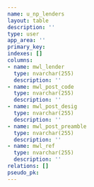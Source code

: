 ```yaml
---
name: u_np_lenders
layout: table
description: ''
type: user
app_area: ''
primary_key: 
indexes: []
columns:
- name: mwl_lender
  type: nvarchar(255)
  description: ''
- name: mwl_post_code
  type: nvarchar(255)
  description: ''
- name: mwl_post_desig
  type: nvarchar(255)
  description: ''
- name: mwl_post_preamble
  type: nvarchar(255)
  description: ''
- name: mwl_ref
  type: nvarchar(255)
  description: ''
relations: []
pseudo_pk: 
---
```


